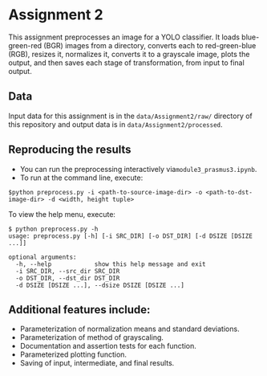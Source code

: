 # Assignment 2

This assignment preprocesses an image for a YOLO classifier. It loads blue-green-red (BGR) images from a directory, converts each to red-green-blue (RGB), resizes it, normalizes it, converts it to a grayscale image, plots the output, and then saves each stage of transformation, from input to final output.

## Data

Input data for this assignment is in the `data/Assignment2/raw/` directory of this repository and output data is in `data/Assignment2/processed`.

## Reproducing the results
* You can run the preprocessing interactively via`module3_prasmus3.ipynb`.
* To run at the command line, execute:
```
$python preprocess.py -i <path-to-source-image-dir> -o <path-to-dst-image-dir> -d <width, height tuple>
```

To view the help menu, execute:
```
$ python preprocess.py -h
usage: preprocess.py [-h] [-i SRC_DIR] [-o DST_DIR] [-d DSIZE [DSIZE ...]]

optional arguments:
  -h, --help            show this help message and exit
  -i SRC_DIR, --src_dir SRC_DIR
  -o DST_DIR, --dst_dir DST_DIR
  -d DSIZE [DSIZE ...], --dsize DSIZE [DSIZE ...]
```

## Additional features include:
* Parameterization of normalization means and standard deviations.
* Parameterization of method of grayscaling.
* Documentation and assertion tests for each function.
* Parameterized plotting function.
* Saving of input, intermediate, and final results.